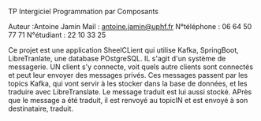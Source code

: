 TP Intergiciel Programmation par Composants

Auteur :Antoine Jamin
Mail : antoine.jamin@uphf.fr
N°téléphone : 06 64 50 77 71
N°étudiant : 22 10 33 25

Ce projet est une application SheelCLient qui utilise Kafka, SpringBoot, LibreTranlate, une database POstgreSQL.
IL s'agit d'un système de messagerie. UN client s'y connecte, voit quels autre clients sont connectés et peut leur envoyer des messages privés. Ces messages passent par les topics Kafka, qui vont servir à les stocker dans la base de données, et les traduire avec LibreTranslate. Le message traduit est lui aussi stocké. APrès que le message a été traduit, il est renvoyé au topicIN et est envoyé à son destinataire, traduit.

